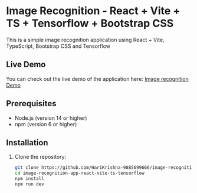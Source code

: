 # Image Recognition - React + Vite + TS + Tensorflow + Bootstrap CSS

This is a simple image recognition application using React + Vite, TypeScript, Bootstrap CSS and Tensorflow

## Live Demo

You can check out the live demo of the application here: [Image recognition Demo](https://voice-to-text-app-react-vite-ts.netlify.app/)

## Prerequisites

- Node.js (version 14 or higher)
- npm (version 6 or higher)

## Installation

1. Clone the repository:

   ```sh
   git clone https://github.com/HariKrishna-9885699666/image-recognition-app-react-vite-ts-tensorflow.git
   cd image-recognition-app-react-vite-ts-tensorflow
   npm install
   npm run dev

